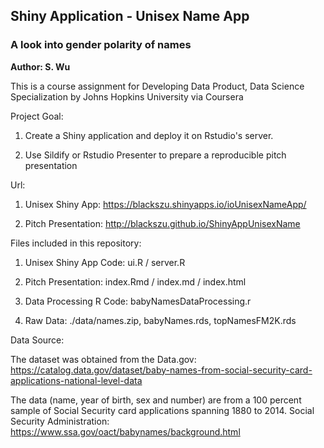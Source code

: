 ## Shiny Application - Unisex Name App
### A look into gender polarity of names

**Author: S. Wu**


This is a course assignment for Developing Data Product, Data Science Specialization by Johns Hopkins University via Coursera

Project Goal:

1. Create a Shiny application and deploy it on Rstudio's server.

2. Use Sildify or Rstudio Presenter to prepare a reproducible pitch presentation

Url: 

1. Unisex Shiny App: https://blackszu.shinyapps.io/ioUnisexNameApp/

2. Pitch Presentation: http://blackszu.github.io/ShinyAppUnisexName

Files included in this repository:

1. Unisex Shiny App Code: ui.R / server.R

2. Pitch Presentation: index.Rmd / index.md / index.html

3. Data Processing R Code: babyNamesDataProcessing.r

4. Raw Data: ./data/names.zip, babyNames.rds, topNamesFM2K.rds
 
Data Source: 

The dataset was obtained from the Data.gov: https://catalog.data.gov/dataset/baby-names-from-social-security-card-applications-national-level-data

The data (name, year of birth, sex and number) are from a 100 percent sample of Social Security card applications spanning 1880 to 2014. Social Security Administration: https://www.ssa.gov/oact/babynames/background.html

